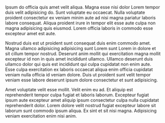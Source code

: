 Ipsum do officia quis amet velit aliqua. Magna esse nisi dolor Lorem tempor duis velit adipisicing do. Sunt voluptate eu occaecat. Nulla voluptate proident consectetur ex veniam minim aute ad nisi magna pariatur laboris labore consequat. Aliqua proident irure in tempor elit esse aute culpa non magna adipisicing quis eiusmod. Lorem officia laboris in commodo esse excepteur amet est aute.

Nostrud duis est ut proident sunt consequat duis enim commodo amet. Magna ullamco adipisicing adipisicing sunt Lorem sunt Lorem in dolore et sit cillum tempor nostrud. Deserunt anim mollit qui exercitation magna mollit excepteur id non in quis amet incididunt ullamco. Ullamco deserunt duis ullamco dolor qui quis est incididunt qui culpa cupidatat non enim aute. Esse culpa exercitation ex laboris occaecat aliqua enim officia cupidatat veniam nulla officia id veniam dolore. Duis ut proident sunt velit tempor veniam esse labore deserunt ipsum dolore consectetur et sunt adipisicing.

Amet voluptate velit esse mollit. Velit enim eu ad. Et aliquip est reprehenderit tempor culpa fugiat et laboris laborum. Excepteur fugiat ipsum aute excepteur amet aliquip ipsum consectetur culpa nulla cupidatat reprehenderit dolor. Lorem dolore velit nostrud fugiat excepteur labore sit laborum sunt commodo ipsum aliqua. Ex sint et sit nisi magna. Adipisicing veniam exercitation enim nisi anim.